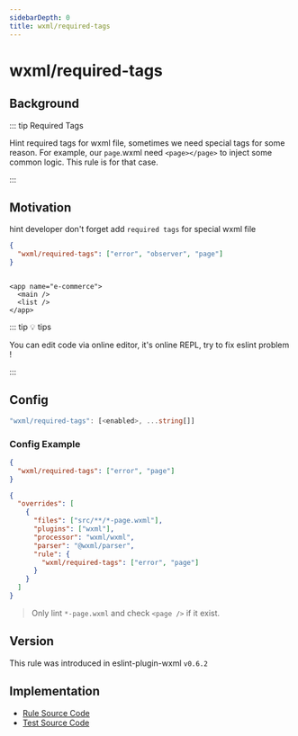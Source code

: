 ```yaml
---
sidebarDepth: 0
title: wxml/required-tags
---
```


# wxml/required-tags

## Background

::: tip Required Tags

Hint required tags for wxml file, sometimes we need special tags for some reason. For example, our `page`.wxml need `<page></page>` to inject some common logic. This rule is for that case.

:::

## Motivation

hint developer don't forget add `required tags` for special wxml file

```json
{
  "wxml/required-tags": ["error", "observer", "page"]
}
```

<eslint-code-block :rules="{'wxml/required-tags': ['error', 'page']}" >

```wxml

<app name="e-commerce">
  <main />
  <list />
</app>

```

</eslint-code-block>

::: tip 💡 tips

You can edit code via online editor, it's online REPL, try to fix eslint problem !

:::

## Config

```typescript
"wxml/required-tags": [<enabled>, ...string[]]
```

### Config Example

```json
{
  "wxml/required-tags": ["error", "page"]
}
```

```json
{
  "overrides": [
    {
      "files": ["src/**/*-page.wxml"],
      "plugins": ["wxml"],
      "processor": "wxml/wxml",
      "parser": "@wxml/parser",
      "rule": {
        "wxml/required-tags": ["error", "page"]
      }
    }
  ]
}
```

> Only lint `*-page.wxml` and check `<page />` if it exist.

## Version

This rule was introduced in eslint-plugin-wxml `v0.6.2`

## Implementation

- [Rule Source Code](https://github.com/wxmlfile/eslint-plugin-wxml/tree/main/lib/rules/required-tags.js)
- [Test Source Code](https://github.com/wxmlfile/eslint-plugin-wxml/tree/main/tests/rules/required-tags.js)
